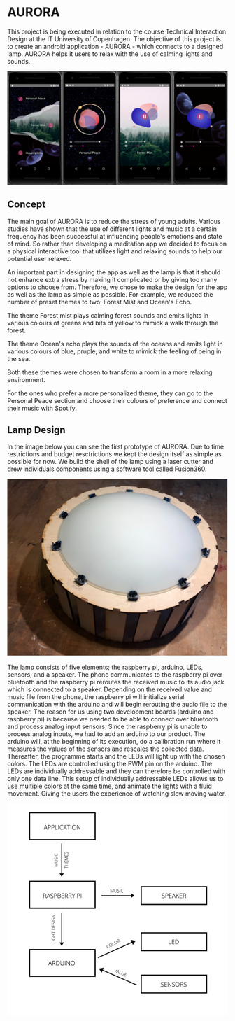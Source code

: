 # AURORA
This project is being executed in relation to the course Technical Interaction Design at the IT University of Copenhagen. The objective of this project is to create an android application - AURORA - which connects to a designed lamp. AURORA helps it users to relax with the use of calming lights and sounds.

![Alt](pics/example.PNG "Figure 1: Design of the AURORA app")

## Concept

The main goal of AURORA is to reduce the stress of young adults. Various studies have shown that the use of different lights and music at a certain frequency has been successful at influencing people's emotions and state of mind. So rather than developing a meditation app we decided to focus on a physical interactive tool that utilizes light and relaxing sounds to help our potential user relaxed.

An important part in designing the app as well as the lamp is that it should not
enhance extra stress by making it complicated or by giving too many options to choose from. Therefore, we chose to make the design for the app as well as the lamp as simple as possible. For example, we reduced the number of preset themes to two: Forest Mist and Ocean's Echo.

The theme Forest mist plays calming forest sounds and emits lights in various colours of greens and bits of yellow to mimick a walk through the forest.

The theme Ocean's echo plays the sounds of the oceans and emits light in various colours of blue, pruple, and white to mimick the feeling of being in the sea.

Both these themes were chosen to transform a room in a more relaxing environment.

For the ones who prefer a more personalized theme, they can go to the Personal Peace section and choose their colours of preference and connect their music with Spotify.

## Lamp Design
In the image below you can see the first prototype of AURORA. Due to time restrictions and budget resctrictions we kept the design itself as simple as possible for now. We build the shell of the lamp using a laser cutter and drew individuals components using a software tool called Fusion360.

![Alt](pics/AuroraLamp.PNG "Figure 2: The AURORA lamp")

The lamp consists of five elements; the raspberry pi, arduino, LEDs, sensors, and a speaker. The phone communicates to the raspberry pi over bluetooth and the raspberry pi reroutes the received music to its audio jack  which is connected to a speaker. Depending on the received value and music file from the phone, the raspberry pi will initialize serial communication with the arduino and will begin rerouting the audio file to the speaker. The reason for us using two development boards (arduino and raspberry pi) is because we needed to be able to connect over bluetooth and process analog input sensors. Since the raspberry pi is unable to process analog inputs, we had to add an arduino to our product.
The arduino will, at the beginning of its execution, do a calibration run where it measures the values of the sensors and rescales the collected data. Thereafter, the programme starts and the LEDs will light up with the chosen colors. The LEDs are controlled using the PWM pin on the arduino. The LEDs are individually addressable and they can therefore be controlled with only one data line. This setup of individually addressable LEDs allows us to use multiple colors at the same time, and animate the lights with a fluid movement. Giving the users the experience of watching slow moving water.

![Alt](pics/Structurelamp.PNG "Figure 3: Structure of the Aurora Lamp")
